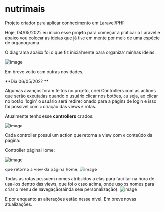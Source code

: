 
# nutrimais
Projeto criador para aplicar conhecimento em Laravel/PHP 


Hoje, 04/05/2022 eu inicio esse projeto para começar a praticar o Laravel e abaixo vou colocar as ideias que já tive em mente por meio de uma espécie de organograma

O diagrama abaixo foi o que fiz inicialmente para organizar minhas ideias. 

![image](https://user-images.githubusercontent.com/47305804/166836060-167e9d3b-e2ce-401f-9d32-c68db7860aa7.png)


Em breve volto com outras novidades. 


**Dia 06/05/2022 **

Algumas avanços foram feitos no projeto, criei Controllers com as actions que serão exeutadas quando o usuário clicar nos botões, ou seja, ao clicar no botão 'login' o usuário será redirecionado para a página de login e isso foi possível com a criação das views e rotas. 

Atualmente tenho esse **controllers** criados: 

![image](https://user-images.githubusercontent.com/47305804/167204349-580ccb50-0c36-43b0-b448-39e37e4313c5.png)

Cada controller possui um action que retorna a view com o conteúdo da página: 

Controller página Home: 

![image](https://user-images.githubusercontent.com/47305804/167204497-aecb8077-e7e1-4386-bbc5-d1258a606cd0.png)

que retorna a view da página home: 
![image](https://user-images.githubusercontent.com/47305804/167204545-56bad835-2e19-471c-8f49-92099eceb50e.png)


Todas as rotas possuem nomes atribuídos a elas para facilitar na hora de usa-los dentro das views, que foi o caso acima, onde uso os nomes para criar o menu de navegação(ainda sem personalização). 
![image](https://user-images.githubusercontent.com/47305804/167204761-20797b5e-c644-412d-8c28-c749774a310d.png)

E por enquanto as alterações estão nesse nível. Em breve novas atualizações. 

